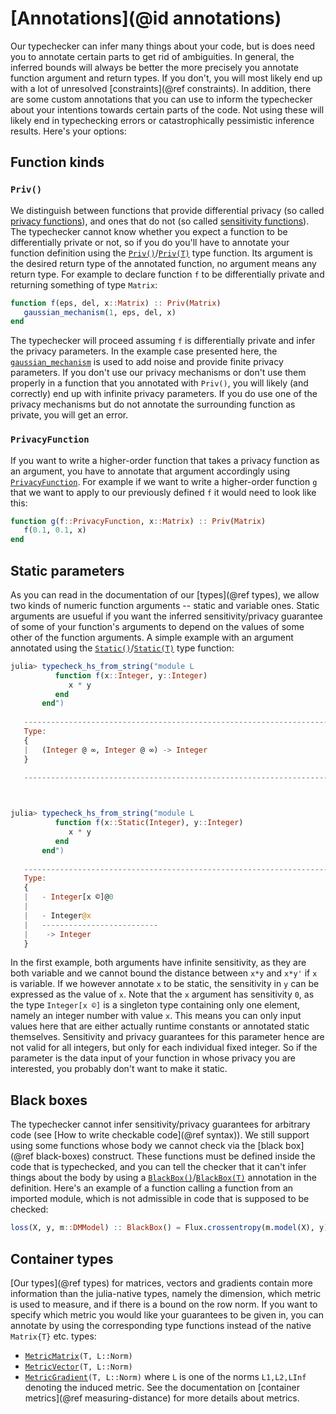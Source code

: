
# [Annotations](@id annotations)

Our typechecker can infer many things about your code, but is does need you to annotate certain parts to get rid of ambiguities. In general, the inferred bounds will always be better the more precisely you annotate function argument and return types. If you don't, you will most likely end up with a lot of unresolved [constraints](@ref constraints). In addition, there are some custom annotations that you can use to inform the typechecker about your intentions towards certain parts of the code. Not using these will likely end in typechecking errors or catastrophically pessimistic inference results. Here's your options:

## Function kinds
### `Priv()`
We distinguish between functions that provide differential privacy (so called [privacy functions](@ref)), and ones that do not (so called [sensitivity functions](@ref)). The typechecker cannot know whether you expect a function to be differentially private or not, so if you do you'll have to annotate your function definition using the [`Priv()`](@ref)/[`Priv(T)`](@ref) type function. Its argument is the desired return type of the annotated function, no argument means any return type. For example to declare function `f` to be differentially private and returning something of type `Matrix`:
```julia
function f(eps, del, x::Matrix) :: Priv(Matrix)
   gaussian_mechanism(1, eps, del, x)
end
```
The typechecker will proceed assuming `f` is differentially private and infer the privacy parameters. In the example case presented here, the [`gaussian_mechanism`](@ref) is used to add noise and provide finite privacy parameters. If you don't use our privacy mechanisms or don't use them properly in a function that you annotated with `Priv()`, you will likely (and correctly) end up with infinite privacy parameters. If you do use one of the privacy mechanisms but do not annotate the surrounding function as private, you will get an error.

### `PrivacyFunction`
If you want to write a higher-order function that takes a privacy function as an argument, you have to annotate that argument accordingly using [`PrivacyFunction`](@ref). For example if we want to write a higher-order function `g` that we want to apply to our previously defined `f` it would need to look like this:
```julia
function g(f::PrivacyFunction, x::Matrix) :: Priv(Matrix)
   f(0.1, 0.1, x)
end
```

## Static parameters
As you can read in the documentation of our [types](@ref types), we allow two kinds of numeric function arguments -- static and variable ones. Static arguments are usueful if you want the inferred sensitivity/privacy guarantee of some of your function's arguments to depend on the values of some other of the function arguments. A simple example with an argument annotated using the [`Static()`](@ref)/[`Static(T)`](@ref) type function:
```julia
julia> typecheck_hs_from_string("module L
          function f(x::Integer, y::Integer)
             x * y
          end
       end")
   
   ---------------------------------------------------------------------------
   Type:
   {
   |   (Integer @ ∞, Integer @ ∞) -> Integer
   }
   
   ---------------------------------------------------------------------------



julia> typecheck_hs_from_string("module L
          function f(x::Static(Integer), y::Integer)
             x * y
          end
       end")
   
   ---------------------------------------------------------------------------
   Type:
   {
   |   - Integer[x ©]@0
   |   
   |   - Integer@x
   |   --------------------------
   |    -> Integer
   }
```
In the first example, both arguments have infinite sensitivity, as they are both variable and we cannot bound the distance between `x*y` and `x*y'` if `x` is variable. If we however annotate `x` to be static, the sensitivity in `y` can be expressed as the value of `x`. Note that the `x` argument has sensitivity `0`, as the type `Integer[x ©]` is a singleton type containing only one element, namely an integer number with value `x`. This means you can only input values here that are either actually runtime constants or annotated static themselves. Sensitivity and privacy guarantees for this parameter hence are not valid for all integers, but only for each individual fixed integer. So if the parameter is the data input of your function in whose privacy you are interested, you probably don't want to make it static.

## Black boxes
The typechecker cannot infer sensitivity/privacy guarantees for arbitrary code (see [How to write checkable code](@ref syntax)). We still support using some functions whose body we cannot check via the [black box](@ref black-boxes) construct. These functions must be defined inside the code that is typechecked, and you can tell the checker that it can't infer things about the body by using a [`BlackBox()`](@ref)/[`BlackBox(T)`](@ref) annotation in the definition. Here's an example of a function calling a function from an imported module, which is not admissible in code that is supposed to be checked:
```julia
loss(X, y, m::DMModel) :: BlackBox() = Flux.crossentropy(m.model(X), y)
```

## Container types
[Our types](@ref types) for matrices, vectors and gradients contain more information than the julia-native types, namely the dimension, which metric is used to measure, and if there is a bound on the row norm. If you want to specify which metric you would like your guarantees to be given in, you can annotate by using the corresponding type functions instead of the native `Matrix{T}` etc. types:
- [`MetricMatrix`](@ref)`(T, L::Norm)`
- [`MetricVector`](@ref)`(T, L::Norm)`
- [`MetricGradient`](@ref)`(T, L::Norm)`
where `L` is one of the norms `L1,L2,LInf` denoting the induced metric. See the documentation on [container metrics](@ref measuring-distance) for more details about metrics.



